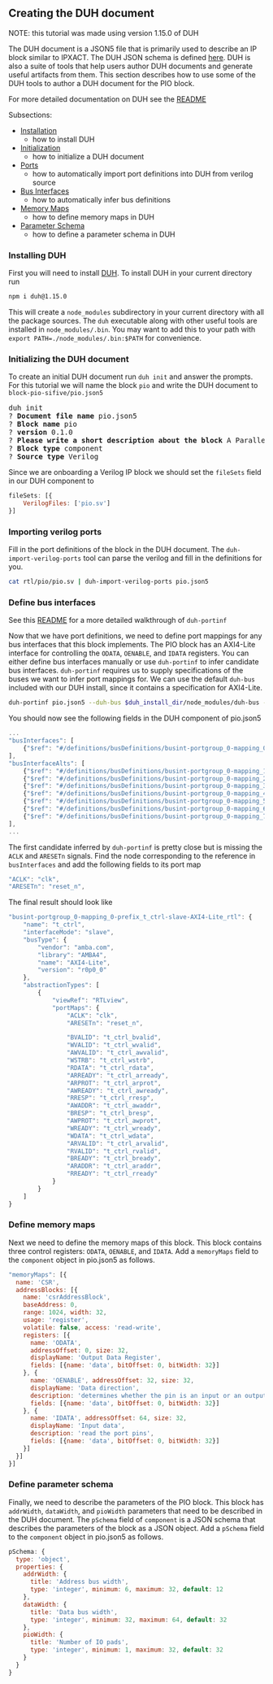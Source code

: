 ## Creating the DUH document
NOTE: this tutorial was made using version 1.15.0 of DUH

The DUH document is a JSON5 file that is primarily used to describe an IP block
similar to IPXACT. The DUH JSON schema is defined
[here](https://github.com/sifive/duh-schema). DUH is also a suite of tools that
help users author DUH documents and generate useful artifacts from them. This
section describes how to use some of the DUH tools to author a DUH document for
the PIO block.

For more detailed documentation on DUH see the
[README](https://github.com/sifive/duh/blob/master/README.md)

Subsections:
* [Installation](#installing-duh)
  - how to install DUH
* [Initialization](#initializing-the-duh-document)
  - how to initialize a DUH document
* [Ports](#importing-verilog-ports)
  - how to automatically import port definitions into DUH from verilog source
* [Bus Interfaces](#define-bus-interfaces)
  - how to automatically infer bus definitions
* [Memory Maps](#define-memory-maps)
  - how to define memory maps in DUH
* [Parameter Schema](#define-parameter-schema)
  - how to define a parameter schema in DUH

### Installing DUH
First you will need to install [DUH](https://github.com/sifive/duh). To install
DUH in your current directory run
```bash
npm i duh@1.15.0
```

This will create a `node_modules` subdirectory in your current directory with
all the package sources. The `duh` executable along with other useful tools are
installed in `node_modules/.bin`. You may want to add this to your path with
`export PATH=./node_modules/.bin:$PATH` for convenience.

### Initializing the DUH document
To create an initial DUH document run `duh init` and answer the prompts. For
this tutorial we will name the block `pio` and write the DUH document to
`block-pio-sifive/pio.json5`
<pre>
duh init
? <b>Document file name</b> pio.json5
? <b>Block name</b> pio
? <b>version</b> 0.1.0
? <b>Please write a short description about the block</b> A Parallel IO block
? <b>Block type</b> component
? <b>Source type</b> Verilog
</pre>

Since we are onboarding a Verilog IP block we should set the `fileSets` field in
our DUH component to
```javascript
fileSets: [{
    VerilogFiles: ['pio.sv']
}]
```

### Importing verilog ports
Fill in the port definitions of the block in the DUH document. The
`duh-import-verilog-ports` tool can parse the verilog and fill in the
definitions for you.
```bash
cat rtl/pio/pio.sv | duh-import-verilog-ports pio.json5
```

### Define bus interfaces
See this [README](https://github.com/sifive/block-ark/blob/master/README.md#walkthrough-example-import-using-duh)
for a more detailed walkthrough of `duh-portinf`

Now that we have port definitions, we need to define port mappings for any bus
interfaces that this block implements. The PIO block has an AXI4-Lite
interface for controlling the `ODATA`, `OENABLE`, and `IDATA` registers. You can
either define bus interfaces manually or use `duh-portinf` to infer candidate
bus interfaces. `duh-portinf` requires us to supply specifications of the buses
we want to infer port mappings for. We can use the default `duh-bus` included
with our DUH install, since it contains a specification for AXI4-Lite.
```bash
duh-portinf pio.json5 --duh-bus $duh_install_dir/node_modules/duh-bus -o pio.json5
```

You should now see the following fields in the DUH component of pio.json5
```javascript
...
"busInterfaces": [
    {"$ref": "#/definitions/busDefinitions/busint-portgroup_0-mapping_0-prefix_t_ctrl-slave-AXI4-Lite_rtl"}
],
"busInterfaceAlts": [
    {"$ref": "#/definitions/busDefinitions/busint-portgroup_0-mapping_1-prefix_t_ctrl-slave-AXI4_rtl"},
    {"$ref": "#/definitions/busDefinitions/busint-portgroup_0-mapping_2-prefix_t_ctrl-master-AHBLite_rtl"},
    {"$ref": "#/definitions/busDefinitions/busint-portgroup_0-mapping_3-prefix_t_ctrl-master-AXI4-Lite_rtl"},
    {"$ref": "#/definitions/busDefinitions/busint-portgroup_0-mapping_4-prefix_t_ctrl-slave-AXI4Stream_rtl"},
    {"$ref": "#/definitions/busDefinitions/busint-portgroup_0-mapping_5-prefix_t_ctrl-slave-DPRAM_rtl"},
    {"$ref": "#/definitions/busDefinitions/busint-portgroup_0-mapping_6-prefix_t_ctrl-master-AXI4_rtl"},
    {"$ref": "#/definitions/busDefinitions/busint-portgroup_0-mapping_7-prefix_t_ctrl-slave-SPRAM_rtl"}
],
...
```

The first candidate inferred by `duh-portinf` is pretty close but is missing
the `ACLK` and `ARESETn` signals. Find the node corresponding to the reference
in `busInterfaces` and add the following fields to its port map
```javascript
"ACLK": "clk",
"ARESETn": "reset_n",
```

The final result should look like
```javascript
"busint-portgroup_0-mapping_0-prefix_t_ctrl-slave-AXI4-Lite_rtl": {
    "name": "t_ctrl",
    "interfaceMode": "slave",
    "busType": {
        "vendor": "amba.com",
        "library": "AMBA4",
        "name": "AXI4-Lite",
        "version": "r0p0_0"
    },
    "abstractionTypes": [
        {
            "viewRef": "RTLview",
            "portMaps": {
                "ACLK": "clk",
                "ARESETn": "reset_n",

                "BVALID": "t_ctrl_bvalid",
                "WVALID": "t_ctrl_wvalid",
                "AWVALID": "t_ctrl_awvalid",
                "WSTRB": "t_ctrl_wstrb",
                "RDATA": "t_ctrl_rdata",
                "ARREADY": "t_ctrl_arready",
                "ARPROT": "t_ctrl_arprot",
                "AWREADY": "t_ctrl_awready",
                "RRESP": "t_ctrl_rresp",
                "AWADDR": "t_ctrl_awaddr",
                "BRESP": "t_ctrl_bresp",
                "AWPROT": "t_ctrl_awprot",
                "WREADY": "t_ctrl_wready",
                "WDATA": "t_ctrl_wdata",
                "ARVALID": "t_ctrl_arvalid",
                "RVALID": "t_ctrl_rvalid",
                "BREADY": "t_ctrl_bready",
                "ARADDR": "t_ctrl_araddr",
                "RREADY": "t_ctrl_rready"
            }
        }
    ]
}
```

### Define memory maps
Next we need to define the memory maps of this block. This block contains three
control registers: `ODATA`, `OENABLE`, and `IDATA`. Add a `memoryMaps` field to
the `component` object in pio.json5 as follows.
```javascript
"memoryMaps": [{
  name: 'CSR',
  addressBlocks: [{
    name: 'csrAddressBlock',
    baseAddress: 0,
    range: 1024, width: 32,
    usage: 'register',
    volatile: false, access: 'read-write',
    registers: [{
      name: 'ODATA',
      addressOffset: 0, size: 32,
      displayName: 'Output Data Register',
      fields: [{name: 'data', bitOffset: 0, bitWidth: 32}]
    }, {
      name: 'OENABLE', addressOffset: 32, size: 32,
      displayName: 'Data direction',
      description: 'determines whether the pin is an input or an output. If the data direction bit is a 1, then the pin is an input',
      fields: [{name: 'data', bitOffset: 0, bitWidth: 32}]
    }, {
      name: 'IDATA', addressOffset: 64, size: 32,
      displayName: 'Input data',
      description: 'read the port pins',
      fields: [{name: 'data', bitOffset: 0, bitWidth: 32}]
    }]
  }]
}]
```

### Define parameter schema
Finally, we need to describe the parameters of the PIO block. This block has
`addrWidth`, `dataWidth`, and `pioWidth` parameters that need to be described
in the DUH document. The `pSchema` field of `component` is a JSON schema that
describes the parameters of the block as a JSON object. Add a `pSchema` field
to the `component` object in pio.json5 as follows.
```javascript
pSchema: {
  type: 'object',
  properties: {
    addrWidth: {
      title: 'Address bus width',
      type: 'integer', minimum: 6, maximum: 32, default: 12
    },
    dataWidth: {
      title: 'Data bus width',
      type: 'integer', minimum: 32, maximum: 64, default: 32
    },
    pioWidth: {
      title: 'Number of IO pads',
      type: 'integer', minimum: 1, maximum: 32, default: 32
    }
  }
}
```
